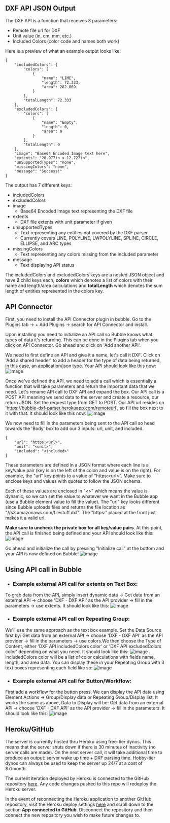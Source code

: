 ## DXF API JSON Output

The DXF API is a function that receives 3 parameters:
* Remote file url for DXF
* Unit value (in, cm, mm, etc.)
* Included Colors (color code and names both work)

Here is a preview of what an example output looks like:

```
{
    "includedColors": {
        "colors": [
            {
                "name": "LIME",
                "length": 72.333,
                "area": 282.869
            }
        ],
        "totalLength": 72.333
    },
    "excludedColors": {
        "colors": [
            {
                "name": "Empty",
                "length": 0,
                "area": 0
            }
        ],
        "totalLength": 0
    },
    "image": "Base64 Encoded Image text here",
    "extents": "28.977in x 12.727in",
    "unSupportedTypes": "none",
    "missingColors": "none",
    "message": "Success!"
}
```
The output has 7 different keys:
* includedColors
* excludedColors
* image
  * Base64 Encoded Image text representing the DXF file
* extents
  * DXF file extents with unit parameter if given
* unsupportedTypes
  * Text representing any entities not covered by the DXF parser
  * Currently covers LINE, POLYLINE, LWPOLYLINE, SPLINE, CIRCLE, ELLIPSE, and ARC types
* missingColors
  * Text representing any colors missing from the included parameter
* message
  * Text displaying API status

The includedColors and excludedColors keys are a nested JSON object and have **2** child keys each, **colors** which denotes a list of colors with their name and length/area calculations and **totalLength** which denotes the sum length of entities represented in the colors key.

## API Connector

First, you need to install the API Connector plugin in bubble. Go to the Plugins tab -> + Add Plugins -> search for API Connector and install.

Upon installing you need to initialize an API call so Bubble knows what types of data it's returning. This can be done in the Plugins tab when you click on API Connector. Go ahead and click on 'Add another API'.

We need to first define an API and give it a name, let's call it DXF. Click on 'Add a shared header' to add a header for the type of data being returned, in this case, an application/json type. Your API should look like this now:
![image](./readmeimages/init-api.png)

Once we've defined the API, we need to add a call which is essentially a function that will take parameters and return the important data that we need. Let's rename API call to DXF API and expand the box. Our API call is a POST API meaning we send data to the server and create a resource, our return JSON. Set the request type from GET to POST. Our API url resides on 'https://bubble-dxf-parser.herokuapp.com/remoteurl', so fill the box next to it with that. It should look like this now:
![image](./readmeimages/api-url.png)

We now need to fill in the parameters being sent to the API call so head towards the 'Body' box to add our 3 inputs: url, unit, and included.
```
{
    "url": "https:<url>",
    "unit": "<unit>",
    "included": "<included>"
}
```
These parameters are defined in a JSON format where each line is a key/value pair (key is on the left of the colon and value is on the right). For example, the "url" key points to a value of "https:\<url\>". Make sure to enclose keys and values with quotes to follow the JSON schema.  

Each of these values are enclosed in "<>" which means the value is dynamic, so we can set the value to whatever we want in the Bubble app (use a Bubble element value to fill the value). The "url" key looks different since Bubble uploads files and returns the file location as "//s3.amazonaws.com/filestuff.dxf". The "https:" placed at the front just makes it a valid url.

**Make sure to uncheck the private box for all key/value pairs**. At this point, the API call is finished being defined and your API should look like this:
![image](./readmeimages/api-body.png)

Go ahead and initialize the call by pressing "Initialize call" at the bottom and your API is now defined on Bubble!
![image](./readmeimages/api-return-data.png)

## Using API call in Bubble
* ### Example external API call for extents on Text Box:
To grab data from the API, simply insert dynamic data -> Get data from an external API -> choose 'DXF - DXF API' as the API provider -> fill in the parameters -> use extents. It should look like this:
![image](./readmeimages/api-text-example.png)

* ### Example external API call on Repeating Group:
We'll use the same approach as the text box example. Set the Data Source first by: Get data from an external API -> choose 'DXF - DXF API' as the API provider -> fill in the parameters -> use colors.We then choose the Type of Content, either 'DXF API includedColors color' or 'DXF API excludedColors color' depending on what you need. It should look like this:
![image](./readmeimages/api-rg-example.png)
 .   
includedColors color will be a list of color calculations with fields name, length, and area data. You can display these in your Repeating Group with 3 text boxes representing each field like so:
![image](./readmeimages/api-rg-cell-example.png)

* ### Example external API call for Button/Workflow:
First add a workflow for the button press. We can display the API data using Element Actions -> Group/Display data or Repeating Group/Display list. It works the same as above, Data to Display will be: Get data from an external API -> choose 'DXF - DXF API' as the API provider -> fill in the parameters. It should look like this:
![image](./readmeimages/api-workflow-example.png)

## Heroku/GitHub
The server is currently hosted thru Heroku using free-tier dynos. This means that the server shuts down if there is 30 minutes of inactivity (no server calls are made). On the next server call, it will take additional time to produce an output: server wake up time + DXF parsing time. Hobby-tier dynos can always be used to keep the server up 24/7 at a cost of $7/month.

The current iteration deployed by Heroku is connected to the GitHub repository [here](https://github.com/howardwang0620/bubble-dxf-parser). Any code changes pushed to this repo will redeploy the Heroku server.

In the event of reconnecting the Heroku application to another GitHub repository, visit the Heroku deploy settings [here](https://dashboard.heroku.com/apps/bubble-dxf-parser/deploy/github) and scroll down to the section **App connected to GitHub**. Disconnect the repository and then connect the new repository you wish to make future changes to.
